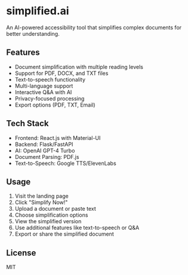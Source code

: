 # simplified.ai

An AI-powered accessibility tool that simplifies complex documents for better understanding.

## Features

- Document simplification with multiple reading levels
- Support for PDF, DOCX, and TXT files
- Text-to-speech functionality
- Multi-language support
- Interactive Q&A with AI
- Privacy-focused processing
- Export options (PDF, TXT, Email)

## Tech Stack

- Frontend: React.js with Material-UI
- Backend: Flask/FastAPI
- AI: OpenAI GPT-4 Turbo
- Document Parsing: PDF.js
- Text-to-Speech: Google TTS/ElevenLabs


## Usage

1. Visit the landing page
2. Click "Simplify Now!"
3. Upload a document or paste text
4. Choose simplification options
5. View the simplified version
6. Use additional features like text-to-speech or Q&A
7. Export or share the simplified document


## License

MIT
